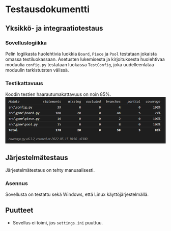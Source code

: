 # Testausdokumentti

## Yksikkö- ja integraatiotestaus

### Sovelluslogiikka

Pelin logiikasta huolehtivia luokkia `Board`, `Piece` ja `Pool`  testataan jokaista omassa testiluokassaan. Asetusten lukemisesta ja kirjoituksesta huolehtivaa moduulia `config.py` testataan luokassa `TestConfig`, joka uudelleenlataa moduulin tarkistutsten välissä.

### Testikattavuus

Koodin testien haarautumakattavuus on noin 85%.
![Testikattavuus](./images/coverage.png)

## Järjestelmätestaus

Järjestelmätestaus on tehty manuaalisesti.

### Asennus

Sovellusta on testattu sekä Windows, että Linux käyttöjärjestelmällä.

## Puutteet

- Sovellus ei toimi, jos `settings.ini` puuttuu.
